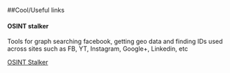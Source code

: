 ##Cool/Useful links

#### OSINT stalker

Tools for graph searching facebook, getting geo data and finding IDs used across sites such as FB, YT, Instagram, Google+, Linkedin, etc

[OSINT Stalker](https://github.com/milo2012/osintstalker)